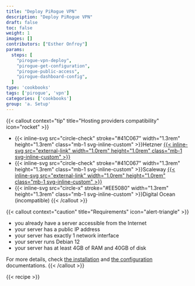 ```yaml
---
title: "Deploy PiRogue VPN"
description: "Deploy PiRogue VPN"
draft: false
toc: false
weight: 1
images: []
contributors: ["Esther Onfroy"]
params:
  steps: [
    "pirogue-vpn-deploy",
    "pirogue-get-configuration",
    "pirogue-public-access",
    "pirogue-dashboard-config",
  ]
type: 'cookbooks'
tags: ['pirogue', 'vpn']
categories: ['cookbooks']
group: 'a. Setup'
---
```


{{< callout context="tip" title="Hosting providers compatibility" icon="rocket" >}}
* {{< inline-svg src="circle-check" stroke="#41C067" width="1.3rem" height="1.3rem" class="mb-1 svg-inline-custom" >}}Hetzner
  [{{< inline-svg src="external-link" width="1.0rem" height="1.0rem" class="mb-1 svg-inline-custom" >}}](https://www.hetzner.com/)
* {{< inline-svg src="circle-check" stroke="#41C067" width="1.3rem" height="1.3rem" class="mb-1 svg-inline-custom" >}}Scaleway
  [{{< inline-svg src="external-link" width="1.0rem" height="1.0rem" class="mb-1 svg-inline-custom" >}}](https://www.scaleway.com/)
* {{< inline-svg src="circle-x" stroke="#EE5080" width="1.3rem" height="1.3rem" class="mb-1 svg-inline-custom" >}}Digital Ocean (incompatible)
{{< /callout >}}

{{< callout context="caution" title="Requirements" icon="alert-triangle" >}}
* you already have a server accessible from the Internet
* your server has a public IP address
* your server has exactly 1 network interface
* your server runs Debian 12
* your server has at least 4GB of RAM and 40GB of disk

For more details, check [the installation](/docs/pirogue/installation/) and [the configuration](/docs/pirogue/version_2.x/configuration/) documentations.
{{< /callout >}}

{{< recipe >}}